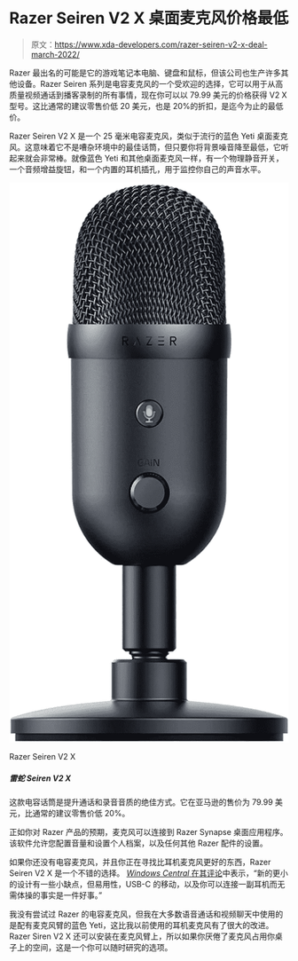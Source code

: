 # Razer Seiren V2 X 桌面麦克风价格最低

> 原文：<https://www.xda-developers.com/razer-seiren-v2-x-deal-march-2022/>

Razer 最出名的可能是它的游戏笔记本电脑、键盘和鼠标，但该公司也生产许多其他设备。Razer Seiren 系列是电容麦克风的一个受欢迎的选择，它可以用于从高质量视频通话到播客录制的所有事情，现在你可以以 79.99 美元的价格获得 V2 X 型号。这比通常的建议零售价低 20 美元，也是 20%的折扣，是迄今为止的最低价。

Razer Seiren V2 X 是一个 25 毫米电容麦克风，类似于流行的蓝色 Yeti 桌面麦克风。这意味着它不是嘈杂环境中的最佳话筒，但只要你将背景噪音降至最低，它听起来就会非常棒。就像蓝色 Yeti 和其他桌面麦克风一样，有一个物理静音开关，一个音频增益旋钮，和一个内置的耳机插孔，用于监控你自己的声音水平。

 <picture>![This condenser microphone is a great way to upgrade your voice quality in calls and recordings. It's on sale for $79.99 at Amazon, a 20% discount from the usual MSRP.](img/c28f5f691a229d74c6b6731350703850.png)</picture> 

Razer Seiren V2 X

##### 雷蛇 Seiren V2 X

这款电容话筒是提升通话和录音音质的绝佳方式。它在亚马逊的售价为 79.99 美元，比通常的建议零售价低 20%。

正如你对 Razer 产品的预期，麦克风可以连接到 Razer Synapse 桌面应用程序。该软件允许您配置音量和设置个人档案，以及任何其他 Razer 配件的设置。

如果你还没有电容麦克风，并且你正在寻找比耳机麦克风更好的东西，Razer Seiren V2 X 是一个不错的选择。 [*Windows Central* 在其评论](https://www.windowscentral.com/razer-seiren-v2-x-review)中表示，“新的更小的设计有一些小缺点，但易用性，USB-C 的移动，以及你可以连接一副耳机而无需体操的事实是一件好事。”

我没有尝试过 Razer 的电容麦克风，但我在大多数语音通话和视频聊天中使用的是配有麦克风臂的蓝色 Yeti，这比我以前使用的耳机麦克风有了很大的改进。Razer Siren V2 X 还可以安装在麦克风臂上，所以如果你厌倦了麦克风占用你桌子上的空间，这是一个你可以随时研究的选项。